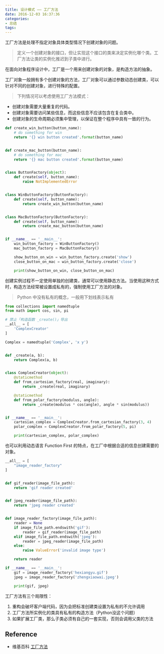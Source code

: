 ```yaml
---
title: 设计模式 —— 工厂方法
date: 2016-12-03 16:37:36
categories: 
- 总结
tags:
---
```


工厂方法是处理不指定对象具体类型情况下创建对象的问题。

>定义一个创建对象的接口，但让实现这个接口的类来决定实例化哪个类。工厂方法让类的实例化推迟到子类中进行。

<!--more-->

在面向对象程序设计中，工厂是一个用来创建对象的对象，是构造方法的抽象。

工厂对象一般拥有多个创建对象的方法，工厂对象可以通过参数动态创建类，可以针对不同的创建对象，进行特殊的配置。

>下列情况可以考虑使用工厂方法模式：
- 创建对象需要大量重复的代码。
- 创建对象需要访问某些信息，而这些信息不应该包含在复合类中。
- 创建对象的生命周期必须集中管理，以保证在整个程序中具有一致的行为。

```python
def create_win_button(button_name):
    # do something for win
    return '{} win button created'.format(button_name)


def create_mac_button(button_name):
    # do something for mac
    return '{} mac button created'.format(button_name)


class ButtonFactory(object):
    def create(self, button_name):
        raise NotImplementedError


class WinButtonFactory(ButtonFactory):
    def create(self, button_name):
        return create_win_button(button_name)


class MacButtonFactory(ButtonFactory):
    def create(self, button_name):
        return create_mac_button(button_name)


if __name__ == '__main__':
    win_button_factory = WinButtonFactory()
    mac_button_factory = MacButtonFactory()

    show_button_on_win = win_button_factory.create('show')
    close_button_on_mac = win_button_factory.create('close')

    print(show_button_on_win, close_button_on_mac)
```

创建实例过程不一定使用单独的创建类，通常可以使用静态方法。当使用这种方式时，构造方法经常被设置成私有的，强制使用工厂方法的对象。

> Python 中没有私有的概念，一般用下划线表示私有

```python
from collections import namedtuple
from math import cos, sin, pi

# 禁止「构造函数 _create()」导出
__all__ = [
    'ComplexCreator'
]

Complex = namedtuple('Complex', 'x y')


def _create(a, b):
    return Complex(a, b)


class ComplexCreator(object):
    @staticmethod
    def from_cartesian_factory(real, imaginary):
        return _create(real, imaginary)

    @staticmethod
    def from_polar_factory(modulus, angle):
        return _create(modulus * cos(angle), angle * sin(modulus))


if __name__ == '__main__':
    cartesian_complex = ComplexCreator.from_cartesian_factory(3, 4)
    polar_complex = ComplexCreator.from_polar_factory(5, pi)

    print(cartesian_complex, polar_complex)
```

也可以利用动态语言 Function First 的特点，在工厂中根据合适的信息创建需要的对象。

```python
__all__ = [
    "image_reader_factory"
]


def gif_reader(image_file_path):
    return 'gif reader created'


def jpeg_reader(image_file_path):
    return 'jpeg reader created'


def image_reader_factory(image_file_path):
    reader = None
    if image_file_path.endswith('gif'):
        reader = gif_reader(image_file_path)
    elif image_file_path.endswith('jpeg'):
        reader = jpeg_reader(image_file_path)
    else:
        raise ValueError('invalid image type')

    return reader

if __name__ == '__main__':
    gif = image_reader_factory('hexiangyu.gif')
    jpeg = image_reader_factory('zhengxiaowai.jpeg')

    print(gif, jpeg)
```

工厂方法有三个局限性：

1. 重构会破坏客户端代码，因为会把标准创建类设置为私有的不允许调用
2. 工厂方法所实例化的类具有私有的构造方法（Python没这个问题）
3. 如果扩展工厂类，那么子类必须有自己的一套实现，否则会调用父类的方法


## Reference
- 维基百科 [工厂方法](https://zh.wikipedia.org/wiki/%E5%B7%A5%E5%8E%82%E6%96%B9%E6%B3%95)